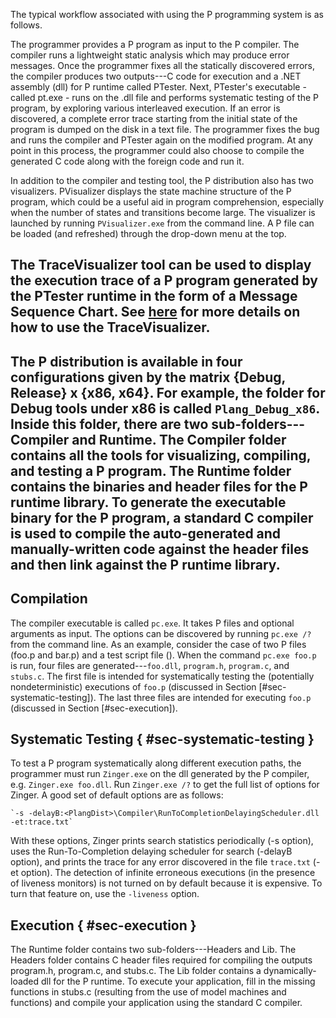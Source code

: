 The typical workflow associated with using the P programming system is as follows.

The programmer provides a P program as input to the P compiler.
The compiler runs a lightweight static analysis which may produce
error messages.
Once the programmer fixes all the statically discovered errors, the compiler
produces two outputs---C code for execution and a .NET assembly (dll) for P runtime called PTester.
Next, PTester's executable - called pt.exe - runs on the .dll file and performs systematic testing of the P program, by exploring various interleaved execution.
If an error is discovered, a complete error trace starting from the initial 
state of the program is dumped on the disk in a text file.
The programmer fixes the bug and runs the compiler and PTester again on the modified 
program.
At any point in this process, the programmer could also choose to compile the 
generated C code along with the foreign code and run it. 

In addition to the compiler and testing tool, the P distribution also has two visualizers.
PVisualizer displays the state machine structure of the P program, which could be a useful aid in program comprehension, especially when
the number of states and transitions become large.
The visualizer is launched by running `PVisualizer.exe` from the command line.
A P file can be loaded (and refreshed) through the drop-down menu at the top.

The TraceVisualizer tool can be used to display the execution trace of a 
P program generated by the PTester runtime in the form of a Message Sequence Chart. 
See [here](https://github.com/p-org/TraceVisualizer) for more details on how to use the TraceVisualizer.
----------------
The P distribution is available in four configurations given by the matrix 
{Debug, Release} x {x86, x64}.
For example, the folder for Debug tools under x86 is called `Plang_Debug_x86`.
Inside this folder, there are two sub-folders---Compiler and Runtime.
The Compiler folder contains all the tools for visualizing, compiling, 
and testing a P program.
The Runtime folder contains the binaries and header files for the P runtime 
library. 
To generate the executable binary for the P program, a standard C compiler is 
used to compile the auto-generated and manually-written code 
against the header files and then link against the P runtime library. 
----------------------
## Compilation
The compiler executable is called `pc.exe`.
It takes P files and optional arguments as input.
The options can be discovered by running `pc.exe /?` from the command line.
As an example, consider the case of two P files (foo.p and bar.p) and a test script file ().
When the command `pc.exe foo.p` is run, four files are generated---`foo.dll`,
`program.h`, `program.c`, and `stubs.c`.
The first file is intended for systematically testing the 
(potentially nondeterministic) executions of `foo.p` 
(discussed in Section [#sec-systematic-testing]).
The last three files are intended for executing `foo.p` (discussed in Section [#sec-execution]).

## Systematic Testing { #sec-systematic-testing }
To test a P program systematically along different execution paths, the programmer
must run `Zinger.exe` on the dll generated by the P compiler, e.g.
`Zinger.exe foo.dll`.
Run `Zinger.exe /?` to get the full list of options for Zinger.
A good set of default options are as follows: 

    `-s -delayB:<PlangDist>\Compiler\RunToCompletionDelayingScheduler.dll -et:trace.txt`
    
With these options, Zinger prints search statistics 
periodically (-s option),
uses the Run-To-Completion delaying scheduler for search (-delayB option),
and prints the trace for any error discovered in the file 
`trace.txt` (-et option). 
The detection of infinite erroneous executions (in the presence of liveness monitors)
is not turned on by default because it is expensive.
To turn that feature on, use the `-liveness` option.

## Execution { #sec-execution }
The Runtime folder contains two sub-folders---Headers and Lib.
The Headers folder contains C header files required for 
compiling the outputs program.h, program.c, and stubs.c.
The Lib folder contains a dynamically-loaded dll for the P
runtime.
To execute your application, fill in the missing functions in 
stubs.c (resulting from the use of model machines and functions)
and compile your application using the standard C compiler.
  